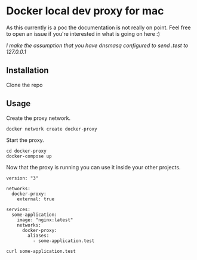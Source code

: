 # Docker local dev proxy for mac

As this currently is a poc the documentation is not really on point. Feel free 
to open an issue if you're interested in what is going on here :)

*I make the assumption that you have dnsmasq configured to send .test to 127.0.0.1*

## Installation

Clone the repo

## Usage

Create the proxy network.

```
docker network create docker-proxy
```

Start the proxy.

```
cd docker-proxy
docker-compose up
```

Now that the proxy is running you can use it inside your other projects.

```
version: "3"

networks:
  docker-proxy:
    external: true

services:
  some-application:
    image: "nginx:latest"
    networks:
      docker-proxy:
        aliases:
          - some-application.test
```

```
curl some-application.test
```
